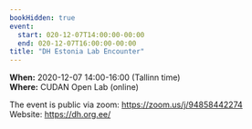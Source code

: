 ```yaml
---
bookHidden: true
event:
  start: 020-12-07T14:00:00-00:00
  end: 020-12-07T16:00:00-00:00
title: "DH Estonia Lab Encounter"
---
```


**When:** 2020-12-07 14:00-16:00 (Tallinn time)  
**Where:** CUDAN Open Lab (online) 

The event is public via zoom: https://zoom.us/j/94858442274  
Website: https://dh.org.ee/  
